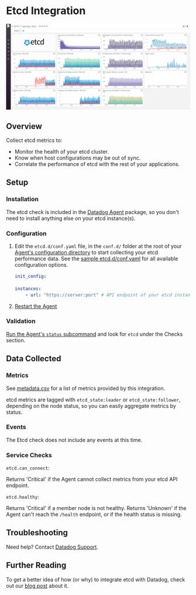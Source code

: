 # Etcd Integration

![Etcd Dashboard][1]

## Overview

Collect etcd metrics to:

* Monitor the health of your etcd cluster.
* Know when host configurations may be out of sync.
* Correlate the performance of etcd with the rest of your applications.

## Setup
### Installation

The etcd check is included in the [Datadog Agent][2] package, so you don't need to install anything else on your etcd instance(s).

### Configuration

1. Edit the `etcd.d/conf.yaml` file, in the `conf.d/` folder at the root of your [Agent's configuration directory][3] to start collecting your etcd performance data.
    See the [sample etcd.d/conf.yaml][4] for all available configuration options.

    ```yaml
	init_config:

	instances:
		- url: "https://server:port" # API endpoint of your etcd instance
    ```

2. [Restart the Agent][5]

### Validation

[Run the Agent's `status` subcommand][6] and look for `etcd` under the Checks section.

## Data Collected
### Metrics

See [metadata.csv][7] for a list of metrics provided by this integration.

etcd metrics are tagged with `etcd_state:leader` or `etcd_state:follower`, depending on the node status, so you can easily aggregate metrics by status.

### Events
The Etcd check does not include any events at this time.

### Service Checks

`etcd.can_connect`:

Returns 'Critical' if the Agent cannot collect metrics from your etcd API endpoint.

`etcd.healthy`:

Returns 'Critical' if a member node is not healthy. Returns 'Unknown' if the Agent can't reach the `/health` endpoint, or if the health status is missing.

## Troubleshooting
Need help? Contact [Datadog Support][8].

## Further Reading
To get a better idea of how (or why) to integrate etcd with Datadog, check out our [blog post][9] about it.


[1]: https://raw.githubusercontent.com/DataDog/integrations-core/master/etcd/images/etcd_dashboard.png
[2]: https://app.datadoghq.com/account/settings#agent
[3]: https://docs.datadoghq.com/agent/faq/agent-configuration-files/#agent-configuration-directory
[4]: https://github.com/DataDog/integrations-core/blob/master/etcd/datadog_checks/etcd/data/conf.yaml.example
[5]: https://docs.datadoghq.com/agent/faq/agent-commands/#start-stop-restart-the-agent
[6]: https://docs.datadoghq.com/agent/faq/agent-commands/#agent-status-and-information
[7]: https://github.com/DataDog/integrations-core/blob/master/etcd/metadata.csv
[8]: https://docs.datadoghq.com/help
[9]: https://www.datadoghq.com/blog/monitor-etcd-performance
